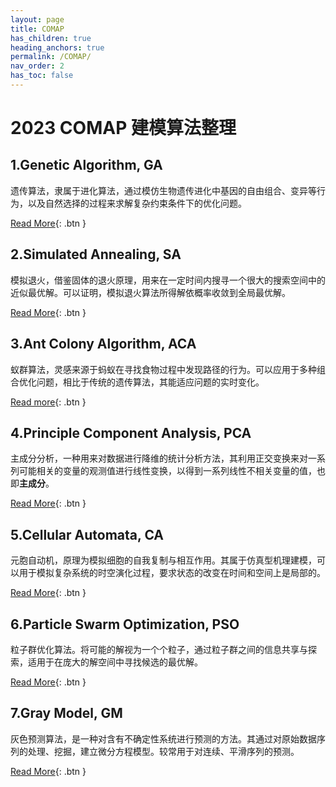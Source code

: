 ```yaml
---
layout: page
title: COMAP
has_children: true
heading_anchors: true
permalink: /COMAP/
nav_order: 2
has_toc: false
---
```


# 2023 COMAP 建模算法整理

## 1.Genetic Algorithm, GA
遗传算法，隶属于进化算法，通过模仿生物遗传进化中基因的自由组合、变异等行为，以及自然选择的过程来求解复杂约束条件下的优化问题。

[Read More](/COMAP/GA){: .btn }

## 2.Simulated Annealing, SA
模拟退火，借鉴固体的退火原理，用来在一定时间内搜寻一个很大的搜索空间中的近似最优解。可以证明，模拟退火算法所得解依概率收敛到全局最优解。

[Read More](/COMAP/SA){: .btn }

## 3.Ant Colony Algorithm, ACA
蚁群算法，灵感来源于蚂蚁在寻找食物过程中发现路径的行为。可以应用于多种组合优化问题，相比于传统的遗传算法，其能适应问题的实时变化。

[Read more](/COMAP/ACA){: .btn }

## 4.Principle Component Analysis, PCA
主成分分析，一种用来对数据进行降维的统计分析方法，其利用正交变换来对一系列可能相关的变量的观测值进行线性变换，以得到一系列线性不相关变量的值，也即**主成分**。

[Read More](/COMAP/PCA){: .btn }

## 5.Cellular Automata, CA
元胞自动机，原理为模拟细胞的自我复制与相互作用。其属于仿真型机理建模，可以用于模拟复杂系统的时空演化过程，要求状态的改变在时间和空间上是局部的。

[Read More](/COMAP/CA){: .btn }

## 6.Particle Swarm Optimization, PSO
粒子群优化算法。将可能的解视为一个个粒子，通过粒子群之间的信息共享与探索，适用于在庞大的解空间中寻找候选的最优解。

[Read More](/COMAP/PSO){: .btn }

## 7.Gray Model, GM
灰色预测算法，是一种对含有不确定性系统进行预测的方法。其通过对原始数据序列的处理、挖掘，建立微分方程模型。较常用于对连续、平滑序列的预测。

[Read More](/COMAP/GM){: .btn }
